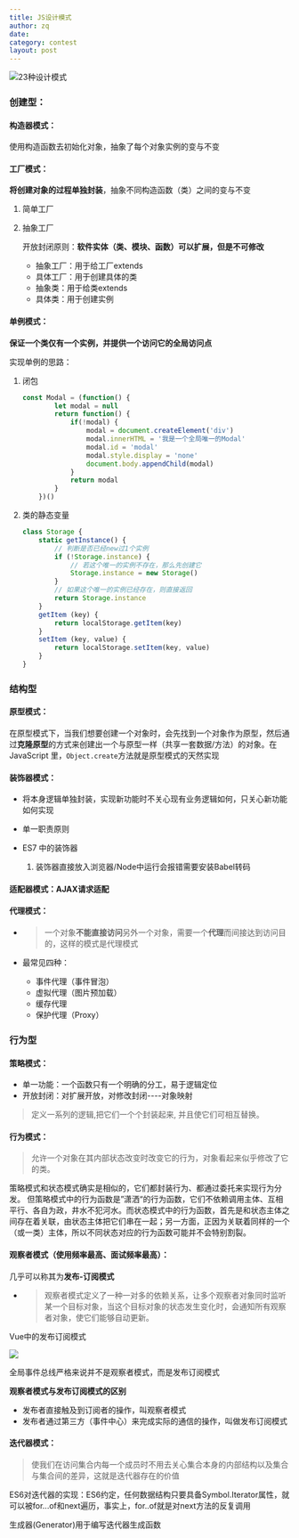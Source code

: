 ```yaml
---
title: JS设计模式
author: zq
date: 
category: contest
layout: post
---
```


![23种设计模式](https://p1-jj.byteimg.com/tos-cn-i-t2oaga2asx/gold-user-assets/2019/4/6/169f16406d230ffe~tplv-t2oaga2asx-watermark.awebp)

### 创建型：

#### 构造器模式：

使用构造函数去初始化对象，抽象了每个对象实例的变与不变

#### 工厂模式：

**将创建对象的过程单独封装**，抽象不同构造函数（类）之间的变与不变

1. 简单工厂

2. 抽象工厂
   
   开放封闭原则：**软件实体（类、模块、函数）可以扩展，但是不可修改**
   
   - 抽象工厂：用于给工厂extends
   - 具体工厂：用于创建具体的类
   - 抽象类：用于给类extends
   - 具体类：用于创建实例

#### 单例模式：

**保证一个类仅有一个实例，并提供一个访问它的全局访问点**

实现单例的思路：

1. 闭包
   
   ```javascript
   const Modal = (function() {
           let modal = null
           return function() {
               if(!modal) {
                   modal = document.createElement('div')
                   modal.innerHTML = '我是一个全局唯一的Modal'
                   modal.id = 'modal'
                   modal.style.display = 'none'
                   document.body.appendChild(modal)
               }
               return modal
           }
       })()
   ```

2. 类的静态变量
   
   ```javascript
   class Storage {
       static getInstance() {
           // 判断是否已经new过1个实例
           if (!Storage.instance) {
               // 若这个唯一的实例不存在，那么先创建它
               Storage.instance = new Storage()
           }
           // 如果这个唯一的实例已经存在，则直接返回
           return Storage.instance
       }
       getItem (key) {
           return localStorage.getItem(key)
       }
       setItem (key, value) {
           return localStorage.setItem(key, value)
       }
   }
   ```

### 结构型

#### 原型模式：

在原型模式下，当我们想要创建一个对象时，会先找到一个对象作为原型，然后通过**克隆原型**的方式来创建出一个与原型一样（共享一套数据/方法）的对象。在 JavaScript 里，`Object.create`方法就是原型模式的天然实现

#### 装饰器模式：

- 将本身逻辑单独封装，实现新功能时不关心现有业务逻辑如何，只关心新功能如何实现

- 单一职责原则

- ES7 中的装饰器
  
  1. 装饰器直接放入浏览器/Node中运行会报错需要安装Babel转码

#### 适配器模式：AJAX请求适配

#### 代理模式：

- > 一个对象**不能直接访问**另外一个对象，需要一个**代理**而间接达到访问目的，这样的模式是代理模式

- 最常见四种：
  
  - 事件代理（事件冒泡）
  - 虚拟代理（图片预加载）
  - 缓存代理
  - 保护代理（Proxy）

### 行为型

#### 策略模式：

- 单一功能：一个函数只有一个明确的分工，易于逻辑定位
- 开放封闭：对扩展开放，对修改封闭----对象映射

> 定义一系列的逻辑,把它们一个个封装起来, 并且使它们可相互替换。

#### 行为模式：

> 允许一个对象在其内部状态改变时改变它的行为，对象看起来似乎修改了它的类。

策略模式和状态模式确实是相似的，它们都封装行为、都通过委托来实现行为分发。
但策略模式中的行为函数是”潇洒“的行为函数，它们不依赖调用主体、互相平行、各自为政，井水不犯河水。而状态模式中的行为函数，首先是和状态主体之间存在着关联，由状态主体把它们串在一起；另一方面，正因为关联着同样的一个（或一类）主体，所以不同状态对应的行为函数可能并不会特别割裂。

#### 观察者模式（使用频率最高、面试频率最高）：

几乎可以称其为**发布-订阅模式**

- > 观察者模式定义了一种一对多的依赖关系，让多个观察者对象同时监听某一个目标对象，当这个目标对象的状态发生变化时，会通知所有观察者对象，使它们能够自动更新。

Vue中的发布订阅模式

![](https://p3-juejin.byteimg.com/tos-cn-i-k3u1fbpfcp/0ab7a4846d604721b6b91418ee97bf91~tplv-k3u1fbpfcp-watermark.awebp)

全局事件总线严格来说并不是观察者模式，而是发布订阅模式

**观察者模式与发布订阅模式的区别**

- 发布者直接触及到订阅者的操作，叫观察者模式
- 发布者通过第三方（事件中心）来完成实际的通信的操作，叫做发布订阅模式

#### 迭代器模式：

> 使我们在访问集合内每一个成员时不用去关心集合本身的内部结构以及集合与集合间的差异，这就是迭代器存在的价值

ES6对迭代器的实现：ES6约定，任何数据结构只要具备Symbol.Iterator属性，就可以被for...of和next遍历，事实上，for..of就是对next方法的反复调用

生成器(Generator)用于编写迭代器生成函数

## 
